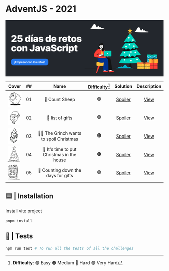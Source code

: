 # AdventJS - 2021

![cover2021](/public/cover2021.png)

| Cover | ##    |                               Name                                    | Difficulty[^1] |  Solution  | Description |
| ----- | :---: |:---------------------------------------------------------------------:|:------------:  | :--------: | :---------: |
| <img src="/public/2021/sheep.png" width="50" height="50" />       |  01   | 🐑 Count Sheep      |  🟢  | [Spoiler](https://github.com/AlecANL/adventjs/blob/main/src/2021/challenges/01/app.ts)         | [View](https://github.com/AlecANL/adventjs/tree/main/src/2021/challenges/01) | 280 |
| <img src="/public/2021/elf.png" width="40" height="50" />       |  02   | 🎁 list of gifts |         🟢     | [Spoiler](https://github.com/AlecANL/adventjs/blob/main/src/2021/challenges/02/app.ts)         | [View](https://github.com/AlecANL/adventjs/tree/main/src/2021/challenges/02)|
| <img src="/public/2021/grinch.png" width="40" height="50" />       |  03   | 🧑‍🎤 The Grinch wants to spoil Christmas|         🟠     | [Spoiler](https://github.com/AlecANL/adventjs/blob/main/src/2021/challenges/03/app.ts)         | [View](https://github.com/AlecANL/adventjs/tree/main/src/2021/challenges/03)|
| <img src="/public/2021/xmas-tree.png" width="40" height="50" />       |  04   | 🎄 It's time to put Christmas in the house|         🟠     | [Spoiler](https://github.com/AlecANL/adventjs/blob/main/src/2021/challenges/04/app.ts)         | [View](https://github.com/AlecANL/adventjs/tree/main/src/2021/challenges/04)|
| <img src="/public/2021/25-december.png" width="40" height="50" />       |  05   | 📆 Counting down the days for gifts |         🟢     | [Spoiler](https://github.com/AlecANL/adventjs/blob/main/src/2021/challenges/05/app.ts)         | [View](https://github.com/AlecANL/adventjs/tree/main/src/2021/challenges/05)|

[^1]: **Difficulty**: 🟢 Easy 🟠 Medium 🔴 Hard 🟣 Very Hard

## ⌨️ | Installation

Install vite project

`pnpm install`

## 🧪 | Tests

```bash
npm run test # To run all the tests of all the challenges
```
